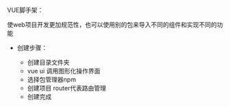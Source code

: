 VUE脚手架：

使web项目开发更加规范性，也可以使用别的包来导入不同的组件和实现不同的功能

- 创建步骤：

  - 创建目录文件夹
  - vue ui 调用图形化操作界面
  - 选择包管理器npm
  - 创建项目 router代表路由管理
  - 创建完成